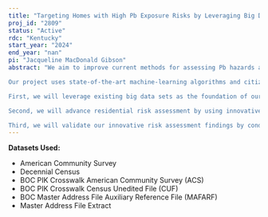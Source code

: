 ```yaml
---
title: "Targeting Homes with High Pb Exposure Risks by Leveraging Big Data and Advanced Machine-Learning Algorithms"
proj_id: "2809"
status: "Active"
rdc: "Kentucky"
start_year: "2024"
end_year: "nan"
pi: "Jacqueline MacDonald Gibson"
abstract: "We aim to improve current methods for assessing Pb hazards and advance solutions related to 1) lack of integrated biological and environmental datasets, 2) lack of innovative cumulative and predictive risk assessment tools, 3) a feasible, convenient approach to identifying households for investigation and mitigation that can be scaled to expanded geographical areas, and 4) better protection of vulnerable populations and those living in affordable housing. Despite evidence that Pb exposure is still occurring in childhood homes, comprehensive and nationally applicable data and tools for identifying at-risk homes and communities are lacking.

Our project uses state-of-the-art machine-learning algorithms and citizen science-based testing, paired with data sharing from community partners, to devise predictive Pb risk tools that bridge the gap between wondering about Pb household exposure risks and understanding the complete household Pb exposome. The results could greatly improve current methods for assessing and mitigating Pb hazards.

First, we will leverage existing big data sets as the foundation of our research, including biological data (approximately 100,000 childhood Pb blood levels from 2002-2019), soils data (464 residential Pb soil levels measured in Greensboro, NC, in 2018-2019), multimedia household Pb investigation data from 2002-2019 (from homes where Pb evaluations were previously conducted), household demographic and socioeconomic indicators (from ACS 2000-2020), water source and water quality information, and proximity to current and legacy Pb sources.

Second, we will advance residential risk assessment by using innovative, non-traditional methods that can identify how subtle differences in geography, household demographics, household structures, and environmental media contribute to Pb exposure risk across households. Traditional risk assessment methods often focus on one source of Pb exposure, such as paint, without evaluating the whole household exposome. Furthermore, additional factors, such as the role that household demographics play in Pb exposure, are omitted. Our Bayesian network modeling approach ensures that we pinpoint the range and likelihood of Pb exposure risks for children, and further, that we identify the importance of each risk factor and the relative Pb source contribution by household. The variability in our extensive data set will allow us to predict household variability in Pb exposure risk, as well as variability across cities or counties.

Third, we will validate our innovative risk assessment findings by conducting multi-media testing in households. We plan to adapt an existing award-winning online enrollment, citizen science training, and reporting approach available at www.cleanwaterforuskids.org which will also improve the ease of residential Pb assessment. This part of the project also will provide an opportunity to assess the long-term effectiveness of previous Pb abatement activities, because we will collect samples from dwellings that have and have not undergone remediation"
---
```


**Datasets Used:**

  - American Community Survey 
  - Decennial Census 
  - BOC PIK Crosswalk American Community Survey (ACS) 
  - BOC PIK Crosswalk Census Unedited File (CUF) 
  - BOC Master Address File Auxiliary Reference File (MAFARF) 
  - Master Address File Extract 

